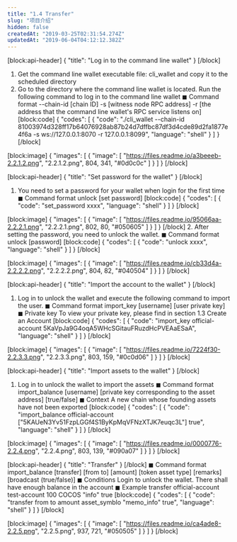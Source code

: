 ```yaml
---
title: "1.4 Transfer"
slug: "项目介绍"
hidden: false
createdAt: "2019-03-25T02:31:54.274Z"
updatedAt: "2019-06-04T04:12:12.382Z"
---
```

[block:api-header]
{
  "title": "Log in to the command line wallet"
}
[/block]
1. Get the command line wallet executable file: cli_wallet and copy it to the scheduled directory
2. Go to the directory where the command line wallet is located. Run the following command to log in to the command line wallet
◼ Command format
--chain-id [chain ID] -s [witness node RPC address] -r [the address that the command line wallet's RPC service listens on]
[block:code]
{
  "codes": [
    {
      "code": "./cli_wallet --chain-id 81003974d328ff17b64076928ab87b24d7dffbc87df3d4cde89d2fa1877e4f6a -s ws://127.0.0.1:8070 -r 127.0.0.1:8099",
      "language": "shell"
    }
  ]
}
[/block]

[block:image]
{
  "images": [
    {
      "image": [
        "https://files.readme.io/a3beeeb-2.2.1.2.png",
        "2.2.1.2.png",
        804,
        341,
        "#0d0c0c"
      ]
    }
  ]
}
[/block]

[block:api-header]
{
  "title": "Set password for the wallet"
}
[/block]
1. You need to set a password for your wallet when login for the first time
◼ Command format unlock [set password]
[block:code]
{
  "codes": [
    {
      "code": "set_password xxxx",
      "language": "shell"
    }
  ]
}
[/block]

[block:image]
{
  "images": [
    {
      "image": [
        "https://files.readme.io/95066aa-2.2.2.1.png",
        "2.2.2.1.png",
        802,
        80,
        "#050605"
      ]
    }
  ]
}
[/block]
2. After setting the password, you need to unlock the wallet.
◼ Command format unlock [password]
[block:code]
{
  "codes": [
    {
      "code": "unlock xxxx",
      "language": "shell"
    }
  ]
}
[/block]

[block:image]
{
  "images": [
    {
      "image": [
        "https://files.readme.io/cb33d4a-2.2.2.2.png",
        "2.2.2.2.png",
        804,
        82,
        "#040504"
      ]
    }
  ]
}
[/block]

[block:api-header]
{
  "title": "Import the account to the wallet"
}
[/block]
1. Log in to unlock the wallet and execute the following command to import the user.
◼ Command format
import_key [username] [user private key]
◼ Private key
To view your private key, please find in section 1.3 Create an Account
[block:code]
{
  "codes": [
    {
      "code": "import_key official-account 5KaVpJa9G4oqA5WHcSGitauFRuzdHcPVEAaESaA",
      "language": "shell"
    }
  ]
}
[/block]

[block:image]
{
  "images": [
    {
      "image": [
        "https://files.readme.io/7224f30-2.2.3.3.png",
        "2.2.3.3.png",
        803,
        159,
        "#0c0d06"
      ]
    }
  ]
}
[/block]

[block:api-header]
{
  "title": "Import assets to the wallet"
}
[/block]
1. Log in to unlock the wallet to import the assets
◼ Command format
import_balance  [username] [private key corresponding to the asset address] [true/false]
◼ Context
A new chain whose founding assets have not been exported
[block:code]
{
  "codes": [
    {
      "code": "import_balance official-account [\"5KAUeN3Yv51FzpLGGf4S1ByKpMqVFNzXTJK7euqc3L\"] true",
      "language": "shell"
    }
  ]
}
[/block]

[block:image]
{
  "images": [
    {
      "image": [
        "https://files.readme.io/0000776-2.2.4.png",
        "2.2.4.png",
        803,
        139,
        "#090a07"
      ]
    }
  ]
}
[/block]

[block:api-header]
{
  "title": "Transfer"
}
[/block]
◼ Command format
import_balance [transfer] [from to] [amount] [token asset type] [remarks] [broadcast (true/false)]
◼ Conditions
Login to unlock the wallet. There shall have enough balance in the account
◼ Example
transfer official-account test-account 100 COCOS "info" true
[block:code]
{
  "codes": [
    {
      "code": "transfer from to amount asset_symblo \"memo_info\" true",
      "language": "shell"
    }
  ]
}
[/block]

[block:image]
{
  "images": [
    {
      "image": [
        "https://files.readme.io/ca4ade8-2.2.5.png",
        "2.2.5.png",
        937,
        721,
        "#050505"
      ]
    }
  ]
}
[/block]